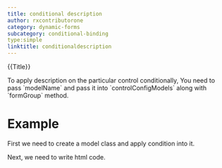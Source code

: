 ```yaml
---
title: conditional description
author: rxcontributorone
category: dynamic-forms
subcategory: conditional-binding
type:simple
linktitle: conditionaldescription
---
```


<div class="title-bar top_title"><p>{{Title}}</p></div> <div class="title-bar"><p>To apply description on the particular control conditionally, You need to pass `modelName` and pass it into `controlConfigModels` along with `formGroup` method.
</p></div>

# Example

First we need to create a model class and apply condition into it.
<div component="app-code" key="conditionaldescription-conditional-model"></div> 
<div component="app-code" key="conditionaldescription-conditional-component"></div> 
Next, we need to write html code.
<div component="app-code" key="conditionaldescription-conditional-html"></div> 
<div component="app-example-runner" ref-component="app-conditionaldescription-conditional"></div>